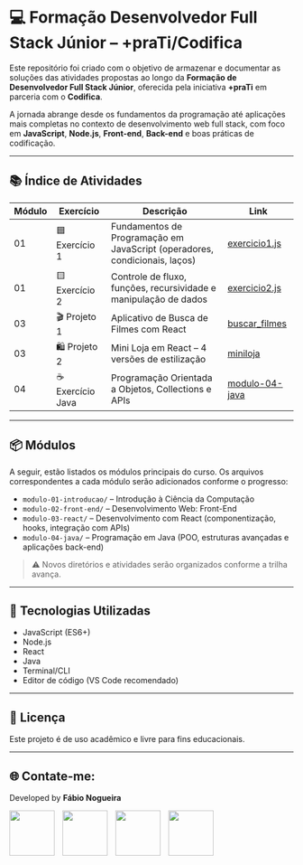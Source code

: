 # 💻 Formação Desenvolvedor Full Stack Júnior – +praTi/Codifica

Este repositório foi criado com o objetivo de armazenar e documentar as soluções das atividades propostas ao longo da **Formação de Desenvolvedor Full Stack Júnior**, oferecida pela iniciativa **+praTi** em parceria com o **Codifica**.

A jornada abrange desde os fundamentos da programação até aplicações mais completas no contexto de desenvolvimento web full stack, com foco em **JavaScript**, **Node.js**, **Front-end**, **Back-end** e boas práticas de codificação.

---

## 📚 Índice de Atividades

| Módulo | Exercício | Descrição | Link |
|--------|-----------|-----------|------|
| 01 | 🟦 Exercício 1 | Fundamentos de Programação em JavaScript (operadores, condicionais, laços) | [exercicio1.js](./exercicio1.js) |
| 01 | 🟨 Exercício 2 | Controle de fluxo, funções, recursividade e manipulação de dados | [exercicio2.js](./exercicio2.js) |
| 03 | 🎬 Projeto 1 | Aplicativo de Busca de Filmes com React | [buscar_filmes](https://github.com/fabaonogueira/FullStackJr/tree/main/M%C3%B3dulo%203_React/buscar_filmes) |
| 03 | 🛍️ Projeto 2 | Mini Loja em React – 4 versões de estilização | [miniloja](https://github.com/fabaonogueira/FullStackJr/tree/main/M%C3%B3dulo%203_React/miniloja) |
| 04 | ☕ Exercício Java | Programação Orientada a Objetos, Collections e APIs | [modulo-04-java](./Modulo%204%20Java) |

---

## 📦 Módulos

A seguir, estão listados os módulos principais do curso. Os arquivos correspondentes a cada módulo serão adicionados conforme o progresso:

- `modulo-01-introducao/` – Introdução à Ciência da Computação
- `modulo-02-front-end/` – Desenvolvimento Web: Front-End
- `modulo-03-react/` – Desenvolvimento com React (componentização, hooks, integração com APIs)
- `modulo-04-java/` – Programação em Java (POO, estruturas avançadas e aplicações back-end)

> ⚠️ Novos diretórios e atividades serão organizados conforme a trilha avança.

---

## 🧰 Tecnologias Utilizadas

- JavaScript (ES6+)
- Node.js
- React
- Java
- Terminal/CLI
- Editor de código (VS Code recomendado)

---

## 🧾 Licença
Este projeto é de uso acadêmico e livre para fins educacionais.

---

<!-- Início da seção "Contato" -->
<h2>🌐 Contate-me: </h2>
<div>
  <p>Developed by <b>Fábio Nogueira</b></p>
</div>
<p>
<a href="https://www.linkedin.com/in/faanogueira/" target="_blank"><img style="padding-right: 10px;" src="https://img.icons8.com/?size=100&id=13930&format=png&color=000000" target="_blank" width="80"></a>
<a href="https://github.com/faanogueira" target="_blank"><img style="padding-right: 10px;" src="https://img.icons8.com/?size=100&id=AZOZNnY73haj&format=png&color=000000" target="_blank" width="80"></a>
<a href="https://api.whatsapp.com/send?phone=5571983937557" target="_blank"><img style="padding-right: 10px;" src="https://img.icons8.com/?size=100&id=16713&format=png&color=000000" target="_blank" width="80"></a>
<a href="mailto:faanogueira@gmail.com"><img style="padding-right: 10px;" src="https://img.icons8.com/?size=100&id=P7UIlhbpWzZm&format=png&color=000000" target="_blank" width="80"></a> 
</p>
<!-- Fim da seção "Contato" -->


